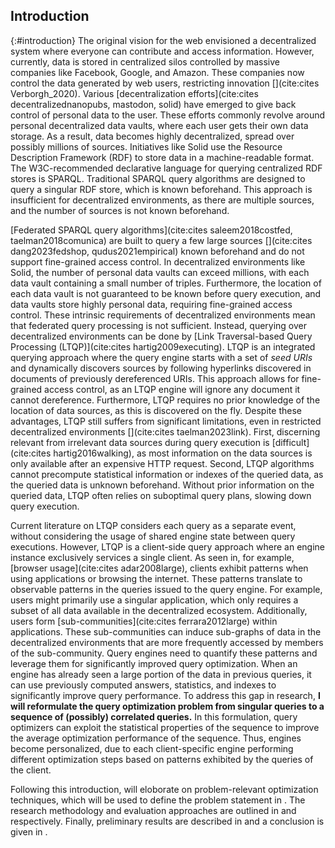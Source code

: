 ## Introduction
{:#introduction}
The original vision for the web envisioned a decentralized system where everyone can contribute and access information. 
However, currently, data is stored in centralized silos controlled by massive companies like Facebook, Google, and Amazon. 
These companies now control the data generated by web users, restricting innovation [](cite:cites Verborgh_2020).
Various [decentralization efforts](cite:cites decentralizednanopubs, mastodon, solid) have emerged to give back control of personal data to the user. 
These efforts commonly revolve around personal decentralized data vaults, where each user gets their own data storage.
As a result, data becomes highly decentralized, spread over possibly millions of sources. 
Initiatives like Solid use the Resource Description Framework (RDF) to store data in a machine-readable format. 
The W3C-recommended declarative language for querying centralized RDF stores is SPARQL. 
Traditional SPARQL query algorithms are designed to query a singular RDF store, which is known beforehand.
This approach is insufficient for decentralized environments, as there are multiple sources, and the number of sources is not known beforehand.

<!-- Originally, LTQP was used to query the web of Linked Open Data, however, this is impractical due to the absence of prior knowledge of the data queried and the potentially infinite size of the data [](cite:cites hartig2012foundations).
However, by limiting the scope to decentralized environments like Solid, the data size becomes restricted, and the engine can make structural assumptions based on the specification of Solid [](cite:cites taelman2023link). -->

[Federated SPARQL query algorithms](cite:cites saleem2018costfed, taelman2018comunica) are built to query a few large sources [](cite:cites dang2023fedshop, qudus2021empirical) known beforehand and do not support fine-grained access control. 
In decentralized environments like Solid, the number of personal data vaults can exceed millions, with each data vault containing a small number of triples. 
Furthermore, the location of each data vault is not guaranteed to be known before query execution, and data vaults store highly personal data, requiring fine-grained access control.
These intrinsic requirements of decentralized environments mean that federated query processing is not sufficient.
Instead, querying over decentralized environments can be done by [Link Traversal-based Query Processing (LTQP)](cite:cites hartig2009executing).
LTQP is an integrated querying approach where the query engine starts with a set of _seed URIs_ and dynamically discovers sources by following hyperlinks discovered in documents of previously dereferenced URIs. 
This approach allows for fine-grained access control, as an LTQP engine will ignore any document it cannot dereference. Furthermore, LTQP requires no prior knowledge of the location of data sources, as this is discovered on the fly.
Despite these advantages, LTQP still suffers from significant limitations, even in restricted decentralized environments [](cite:cites taelman2023link). 
First, discerning relevant from irrelevant data sources during query execution is [difficult](cite:cites hartig2016walking), as most information on the data sources is only available after an expensive HTTP request. 
Second, LTQP algorithms cannot precompute statistical information or indexes of the queried data, as the queried data is unknown beforehand.
Without prior information on the queried data, LTQP often relies on suboptimal query plans, slowing down query execution.


Current literature on LTQP considers each query as a separate event, without considering the usage of shared engine state between query executions. 
However, LTQP is a client-side query approach where an engine instance exclusively services a single client.
As seen in, for example, [browser usage](cite:cites adar2008large), clients exhibit patterns when using applications or browsing the internet. 
These patterns translate to observable patterns in the queries issued to the query engine.
For example, users might primarily use a singular application, which only requires a subset of all data available in the decentralized ecosystem. 
Additionally, users form [sub-communities](cite:cites ferrara2012large) within applications. 
These sub-communities can induce sub-graphs of data in the decentralized environments that are more frequently accessed by members of the sub-community. 
Query engines need to quantify these patterns and leverage them for significantly improved query optimization. 
When an engine has already seen a large portion of the data in previous queries, it can use previously computed answers, statistics, and indexes to significantly improve query performance. 
To address this gap in research, **I will reformulate the query optimization problem from singular queries to a sequence of (possibly) correlated queries.**
In this formulation, query optimizers can exploit the statistical properties of the sequence to improve the average optimization performance of the sequence. 
Thus, engines become personalized, due to each client-specific engine performing different optimization steps based on patterns exhibited by the queries of the client.


Following this introduction,  [](#LiteratureReview) will eloborate on problem-relevant optimization techniques, which will be used to define the problem statement in [](#ProblemStatementandContributions). The research methodology and evaluation approaches are outlined in [](#method) and [](#EvaluationPlan) respectively. Finally, preliminary results are described in [](#PreliminaryResults) and a conclusion is given in [](#Conclusion).


<!-- Link Traversal-based Query Optimization executes queries by traversing links found in previously dereferenced data sources. ... This means that a significant portion of the query execution computional burden is placed on the client, not server. Client-side query optimization over unknown sources is difficult due to the absence of extensive statistical information on the queried data, and the possibly diverse types of data sources discovered. Additionally, the amount of linked data on the internet is possibly infinite (cite olaf paper here). However, when we look at decentralized environments that are closed and have information on the structure of the environment available beforehand we can use this for query optimization. Solid is such a n environment, with certain predicates denoting the way data is stored and can be traversed [](cite:cites taelman2023link)(insert more explanation here).





(Data aggregators are another example of client that observe patterns in query behavior. These clients will often aggregate the same type of data during its lifetime. Due to the stability in data queried, aggregators are a prime example of user that can benefit optimizers based on a user profiles. (needs paper)) Not sure about this one -->


<!-- General structure:
    - Show that currently we mainly use endpoints to query (open) data, and that LTQP is sidelined
    - Introduce problem we want to fix: querying linked data with access control policies
    - Introduce LTQP as solution
    - Introduce historical problem of LTQP on linked open data
    - Explain why we CAN use it if we are in a closed decentralized environment of linked data with structural properties known beforehand
    - Introduce client-side computational burden and difficulty optimizing during LTQP
    - Using papers, state that we expect clients to exhibit patterns in their usage of applications, which translates into patterns in query usage
    - Link to recommendation systems
    - Propose to use similar techniques to develop a personalized query optimization engine
    - Finally state next sections -->